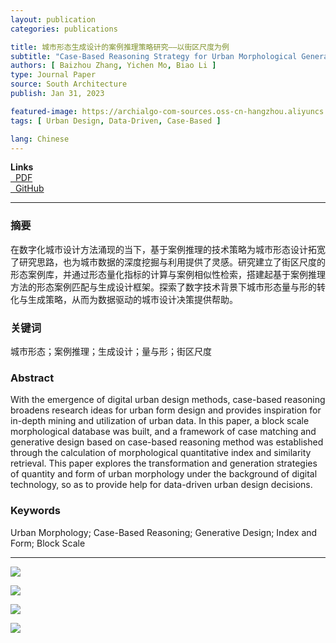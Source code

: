 ```yaml
---
layout: publication
categories: publications

title: 城市形态生成设计的案例推理策略研究——以街区尺度为例
subtitle: "Case-Based Reasoning Strategy for Urban Morphological Generative Design: A Case Study of Block Scale"
authors: [ Baizhou Zhang, Yichen Mo, Biao Li ]
type: Journal Paper
source: South Architecture
publish: Jan 31, 2023

featured-image: https://archialgo-com-sources.oss-cn-hangzhou.aliyuncs.com/images/2023-01-08-urban-block-generative-cbr/fig09.jpg
tags: [ Urban Design, Data-Driven, Case-Based ]

lang: Chinese
---
```


**Links**  
<a href="https://archialgo-com-sources.oss-cn-hangzhou.aliyuncs.com/pdf/pdf-urban-block-generative-cbr.pdf">
<i class="fas fa-file-pdf fa-fw" data-toggle="tooltip" data-placement="bottom" title="PDF Download"></i>&nbsp;
PDF
</a>  
<a href="https://github.com/zhangbz764/city-site-matching">
<i class="fab fa-github fa-fw" data-toggle="tooltip" data-placement="bottom" title="GitHub Repository"></i>&nbsp;
GitHub
</a>

---

### 摘要

在数字化城市设计方法涌现的当下，基于案例推理的技术策略为城市形态设计拓宽了研究思路，也为城市数据的深度挖掘与利用提供了灵感。研究建立了街区尺度的形态案例库，并通过形态量化指标的计算与案例相似性检索，搭建起基于案例推理方法的形态案例匹配与生成设计框架。探索了数字技术背景下城市形态量与形的转化与生成策略，从而为数据驱动的城市设计决策提供帮助。

### 关键词

城市形态；案例推理；生成设计；量与形；街区尺度

### Abstract

With the emergence of digital urban design methods, case-based reasoning broadens research ideas for urban form design
and provides inspiration for in-depth mining and utilization of urban data. In this paper, a block scale morphological
database was built, and a framework of case matching and generative design based on case-based reasoning method was
established through the calculation of morphological quantitative index and similarity retrieval. This paper explores
the transformation and generation strategies of quantity and form of urban morphology under the background of digital
technology, so as to provide help for data-driven urban design decisions.

### Keywords

Urban Morphology; Case-Based Reasoning; Generative Design; Index and Form; Block Scale

---

![](https://archialgo-com-sources.oss-cn-hangzhou.aliyuncs.com/images/2023-01-08-urban-block-generative-cbr/fig01.jpg)

![](https://archialgo-com-sources.oss-cn-hangzhou.aliyuncs.com/images/2023-01-08-urban-block-generative-cbr/fig03.jpg)

![](https://archialgo-com-sources.oss-cn-hangzhou.aliyuncs.com/images/2023-01-08-urban-block-generative-cbr/fig08.jpg)

![](https://archialgo-com-sources.oss-cn-hangzhou.aliyuncs.com/images/2023-01-08-urban-block-generative-cbr/fig09.jpg)
